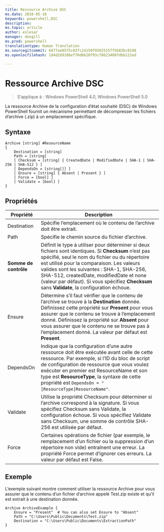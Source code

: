 ```yaml
---
title: Ressource Archive DSC
ms.date: 2016-05-16
keywords: powershell,DSC
description: 
ms.topic: article
author: eslesar
manager: dongill
ms.prod: powershell
translationtype: Human Translation
ms.sourcegitcommit: 6477ae8575c83fc24150f9502515ff5b82bc8198
ms.openlocfilehash: 1d4d2d9106ef76d6628f93cf86234807dbb121ed

---
```


# Ressource Archive DSC

> S’applique à : Windows PowerShell 4.0, Windows PowerShell 5.0

La ressource Archive de la configuration d’état souhaité (DSC) de Windows PowerShell fournit un mécanisme permettant de décompresser les fichiers d’archive (.zip) à un emplacement spécifique.

## Syntaxe 
```MOF
Archive [string] #ResourceName
{
    Destination = [string]
    Path = [string]
    [ Checksum = [string] { CreatedDate | ModifiedDate | SHA-1 | SHA-256 | SHA-512 } ]
    [ DependsOn = [string[]] ]
    [ Ensure = [string] { Absent | Present } ]
    [ Force = [bool] ]
    [ Validate = [bool] ]
}
```

## Propriétés

|  Propriété  |  Description   | 
|---|---| 
| Destination| Spécifie l’emplacement où le contenu de l’archive doit être extrait.| 
| Path| Spécifie le chemin source du fichier d’archive.| 
| __Somme de contrôle__| Définit le type à utiliser pour déterminer si deux fichiers sont identiques. Si __Checksum__ n’est pas spécifié, seul le nom du fichier ou du répertoire est utilisé pour la comparaison. Les valeurs valides sont les suivantes : SHA-1, SHA-256, SHA-512, createdDate, modifiedDate et none (valeur par défaut). Si vous spécifiez __Checksum__ sans __Validate__, la configuration échoue.| 
| Ensure| Détermine s’il faut vérifier que le contenu de l’archive se trouve à la __Destination__ donnée. Définissez cette propriété sur __Present__ pour vous assurer que le contenu se trouve à l’emplacement donné. Définissez la propriété sur __Absent__ pour vous assurer que le contenu ne se trouve pas à l’emplacement donné. La valeur par défaut est __Present__.| 
| DependsOn | Indique que la configuration d’une autre ressource doit être exécutée avant celle de cette ressource. Par exemple, si l’ID du bloc de script de configuration de ressource que vous voulez exécuter en premier est ResourceName et son type est __ResourceType__, la syntaxe de cette propriété est `DependsOn = "[ResourceType]ResourceName"`.| 
| Validate| Utilise la propriété Checksum pour déterminer si l’archive correspond à la signature. Si vous spécifiez Checksum sans Validate, la configuration échoue. Si vous spécifiez Validate sans Checksum, une somme de contrôle SHA-256 est utilisée par défaut.| 
| Force| Certaines opérations de fichier (par exemple, le remplacement d’un fichier ou la suppression d’un répertoire non vide) entraînent une erreur. La propriété Force permet d’ignorer ces erreurs. La valeur par défaut est False.| 

## Exemple

L’exemple suivant montre comment utiliser la ressource Archive pour vous assurer que le contenu d’un fichier d’archive appelé Test.zip existe et qu’il est extrait à une destination donnée.

```
Archive ArchiveExample {
    Ensure = "Present"  # You can also set Ensure to "Absent"
    Path = "C:\Users\Public\Documents\Test.zip"
    Destination = "C:\Users\Public\Documents\ExtractionPath"
} 
```




<!--HONumber=Aug16_HO3-->


